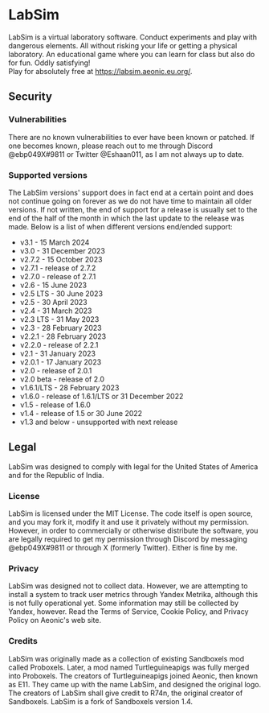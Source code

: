 # LabSim
LabSim is a virtual laboratory software. Conduct experiments and play with dangerous elements. All without risking your life or getting a physical laboratory. An educational game where you can learn for class but also do for fun. Oddly satisfying!<br/>
Play for absolutely free at https://labsim.aeonic.eu.org/.
## Security
### Vulnerabilities
There are no known vulnerabilities to ever have been known or patched. If one becomes known, please reach out to me through Discord @ebp049X#9811 or Twitter @Eshaan011, as I am not always up to date.
### Supported versions
The LabSim versions' support does in fact end at a certain point and does not continue going on forever as we do not have time to maintain all older versions. If not written, the end of support for a release is usually set to the end of the half of the month in which the last update to the release was made. Below is a list of when different versions end/ended support:
* v3.1 - 15 March 2024
* v3.0 - 31 December 2023
* v2.7.2 - 15 October 2023
* v2.7.1 - release of 2.7.2
* v2.7.0 - release of 2.7.1
* v2.6 - 15 June 2023
* v2.5 LTS - 30 June 2023
* v2.5 - 30 April 2023
* v2.4 - 31 March 2023
* v2.3 LTS - 31 May 2023
* v2.3 - 28 February 2023
* v2.2.1 - 28 February 2023
* v2.2.0 - release of 2.2.1
* v2.1 - 31 January 2023
* v2.0.1 - 17 January 2023
* v2.0 - release of 2.0.1
* v2.0 beta - release of 2.0
* v1.6.1/LTS - 28 February 2023
* v1.6.0 - release of 1.6.1/LTS or 31 December 2022
* v1.5 - release of 1.6.0
* v1.4 - release of 1.5 or 30 June 2022
* v1.3 and below - unsupported with next release
## Legal
LabSim was designed to comply with legal for the United States of America and for the Republic of India.
### License
LabSim is licensed under the MIT License. The code itself is open source, and you may fork it, modify it and use it privately without my permission. However, in order to commercially or otherwise distribute the software, you are legally required to get my permission through Discord by messaging @ebp049X#9811 or through X (formerly Twitter). Either is fine by me.
### Privacy
LabSim was designed not to collect data. However, we are attempting to install a system to track user metrics through Yandex Metrika, although this is not fully operational yet. Some information may still be collected by Yandex, however. Read the Terms of Service, Cookie Policy, and Privacy Policy on Aeonic's web site.
### Credits
LabSim was originally made as a collection of existing Sandboxels mod called Proboxels. Later, a mod named Turtleguineapigs was fully merged into Proboxels. The creators of Turtleguineapigs joined Aeonic, then known as E11. They came up with the name LabSim, and designed the original logo.
The creators of LabSim shall give credit to R74n, the original creator of Sandboxels. LabSim is a fork of Sandboxels version 1.4.
